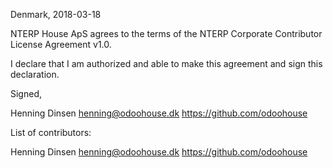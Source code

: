 Denmark, 2018-03-18

NTERP House ApS agrees to the terms of the NTERP Corporate Contributor License
Agreement v1.0.

I declare that I am authorized and able to make this agreement and sign this
declaration.

Signed,

Henning Dinsen henning@odoohouse.dk https://github.com/odoohouse

List of contributors:

Henning Dinsen henning@odoohouse.dk https://github.com/odoohouse
